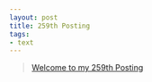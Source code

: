 ```yaml
---
layout: post
title: 259th Posting
tags: 
- text
---
```


> [Welcome to my 259th Posting](https://janghan-kor.tistory.com/1109)
